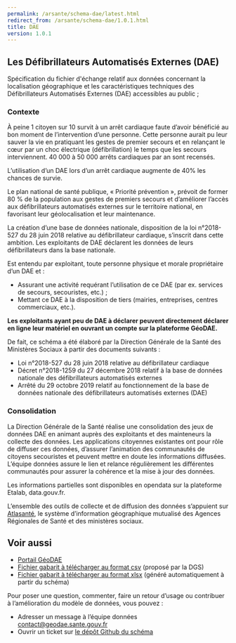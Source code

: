 ```yaml
---
permalink: /arsante/schema-dae/latest.html
redirect_from: /arsante/schema-dae/1.0.1.html
title: DAE
version: 1.0.1
---
```


## Les Défibrillateurs Automatisés Externes (DAE)

Spécification du fichier d'échange relatif aux données concernant la localisation géographique et les caractéristiques techniques des Défibrillateurs Automatisés Externes (DAE) accessibles au public ;

### Contexte
À peine 1 citoyen sur 10 survit à un arrêt cardiaque faute d’avoir bénéficié au bon moment de l’intervention d’une personne. Cette personne aurait pu leur sauver la vie en pratiquant les gestes de premier secours et en relançant le cœur par un choc électrique (défibrillation) le temps que les secours interviennent. 40 000 à 50 000 arrêts cardiaques par an sont recensés.

L’utilisation d’un DAE lors d’un arrêt cardiaque augmente de 40% les chances de survie.

Le plan national de santé publique, « Priorité prévention », prévoit de former 80 % de la population aux gestes de premiers secours et d’améliorer l’accès aux défibrillateurs automatisés externes sur le territoire national, en favorisant leur géolocalisation et leur maintenance.

La création d’une base de données nationale, disposition de la loi n°2018-527 du 28 juin 2018 relative au défibrillateur cardiaque, s’inscrit dans cette ambition. Les exploitants de DAE déclarent les données de leurs défibrillateurs dans la base nationale.

Est entendu par exploitant, toute personne physique et morale propriétaire d’un DAE et :
* Assurant une activité requérant l’utilisation de ce DAE (par ex. services de secours, secouristes, etc.) ;
* Mettant ce DAE à la disposition de tiers (mairies, entreprises, centres commerciaux, etc.).

**Les exploitants ayant peu de DAE à déclarer peuvent directement déclarer en ligne leur matériel en ouvrant un compte sur la plateforme GéoDAE.**

De fait, ce schéma a été élaboré par la Direction Générale de la Santé des Ministères Sociaux à partir des documents suivants :
* Loi n°2018-527 du 28 juin 2018 relative au défibrillateur cardiaque
* Décret n°2018-1259 du 27 décembre 2018 relatif à la base de données nationale des défibrillateurs automatisés externes
* Arrêté du 29 octobre 2019 relatif au fonctionnement de la base de données nationale des défibrillateurs automatisés externes (DAE)

### Consolidation
La Direction Générale de la Santé réalise une consolidation des jeux de données DAE en animant auprès des exploitants et des mainteneurs la collecte des données. Les applications citoyennes existantes ont pour rôle de diffuser ces données, d’assurer l’animation des communautés de citoyens secouristes et peuvent mettre en doute les informations diffusées. L’équipe données assure le lien et relance régulièrement les différentes communautés pour assurer la cohérence et la mise à jour des données.

Les informations partielles sont disponibles en opendata sur la plateforme Etalab, data.gouv.fr.

L’ensemble des outils de collecte et de diffusion des données s’appuient sur [Atlasanté](http://www.atlasante.fr/), le système d’information géographique mutualisé des Agences Régionales de Santé et des ministères sociaux.

## Voir aussi
* [Portail GéoDAE](https://geodae.sante.gouv.fr)
* [Fichier gabarit à télécharger au format csv](https://carto.atlasante.fr/IHM/cartes/ressources/dae/DGS-DAE_%20Base_de_donnees_nationale_Gabarit_declaration_donnees.csv) (proposé par la DGS)
* [Fichier gabarit à télécharger au format xlsx](https://carto.atlasante.fr/IHM/cartes/ressources/dae/DGS-DAE_%20Base_de_donnees_nationale_Gabarit_declaration_donnees.xlsx) (généré automatiquement à partir du schéma)

Pour poser une question, commenter, faire un retour d’usage ou contribuer à l’amélioration du modèle de données, vous pouvez :

* Adresser un message à l’équipe données [contact@geodae.sante.gouv.fr](mailto:contact@geodae.sante.gouv.fr)
* Ouvrir un ticket sur [le dépôt Github du schéma](https://gitlab.com/arsante/atlasante/schema-dae/issues/new)